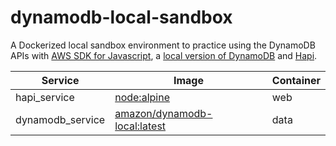 # dynamodb-local-sandbox

A Dockerized local sandbox environment to practice using the DynamoDB APIs with [AWS SDK for Javascript](https://docs.aws.amazon.com/sdk-for-javascript/index.html), a [local version of DynamoDB](https://docs.aws.amazon.com/amazondynamodb/latest/developerguide/DynamoDBLocal.DownloadingAndRunning.html) and [Hapi](https://hapi.dev/).

| Service          | Image                                                                          | Container |
| -                | -                                                                              | -         |
| hapi_service     | [node:alpine](https://hub.docker.com/_/node)                                   | web       |
| dynamodb_service | [amazon/dynamodb-local:latest](https://hub.docker.com/r/amazon/dynamodb-local) | data      |
